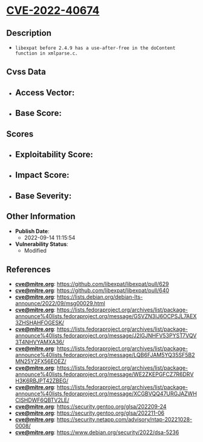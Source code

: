 
# [CVE-2022-40674](https://github.com/libexpat/libexpat/pull/629)

## Description

- `libexpat before 2.4.9 has a use-after-free in the doContent function in xmlparse.c.`

## Cvss Data

- **Access Vector**:
  - 
- **Base Score**:
  - 

## Scores

- **Exploitability Score**:
  - 
- **Impact Score**:
  - 
- **Base Severity**:
  - 

## Other Information

- **Publish Date**:
  - 2022-09-14 11:15:54
- **Vulnerability Status**:
  - Modified

## References

- **cve@mitre.org**: https://github.com/libexpat/libexpat/pull/629
- **cve@mitre.org**: https://github.com/libexpat/libexpat/pull/640
- **cve@mitre.org**: https://lists.debian.org/debian-lts-announce/2022/09/msg00029.html
- **cve@mitre.org**: https://lists.fedoraproject.org/archives/list/package-announce%40lists.fedoraproject.org/message/GSVZN3IJ6OCPSJL7AEX3ZHSHAHFOGESK/
- **cve@mitre.org**: https://lists.fedoraproject.org/archives/list/package-announce%40lists.fedoraproject.org/message/J2IGJNHFV53PYST7VQV3T4NHVYAMXA36/
- **cve@mitre.org**: https://lists.fedoraproject.org/archives/list/package-announce%40lists.fedoraproject.org/message/LQB6FJAM5YQ35SF5B2MN25Y2FX56EOEZ/
- **cve@mitre.org**: https://lists.fedoraproject.org/archives/list/package-announce%40lists.fedoraproject.org/message/WE2ZKEPGFCZ7R6DRVH3K6RBJPT42ZBEG/
- **cve@mitre.org**: https://lists.fedoraproject.org/archives/list/package-announce%40lists.fedoraproject.org/message/XCGBVQQ47URGJAZWHCISHDWF6QBTV2LE/
- **cve@mitre.org**: https://security.gentoo.org/glsa/202209-24
- **cve@mitre.org**: https://security.gentoo.org/glsa/202211-06
- **cve@mitre.org**: https://security.netapp.com/advisory/ntap-20221028-0008/
- **cve@mitre.org**: https://www.debian.org/security/2022/dsa-5236
